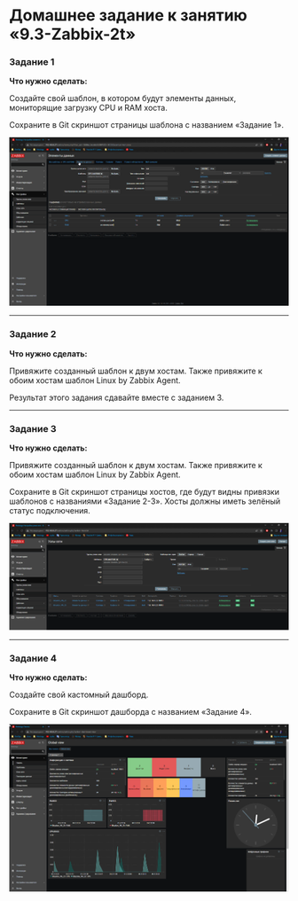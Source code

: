 # Домашнее задание к занятию «9.3-Zabbix-2t»

### Задание 1

**Что нужно сделать:**

Создайте свой шаблон, в котором будут элементы данных, мониторящие загрузку CPU и RAM хоста.

Сохраните в Git скриншот страницы шаблона с названием «Задание 1».

![](./task_1.png)

---

### Задание 2

**Что нужно сделать:**

Привяжите созданный шаблон к двум хостам. Также привяжите к обоим хостам шаблон Linux by Zabbix Agent.

Результат этого задания сдавайте вместе с заданием 3.

---

### Задание 3

**Что нужно сделать:**

Привяжите созданный шаблон к двум хостам. Также привяжите к обоим хостам шаблон Linux by Zabbix Agent.

Сохраните в Git скриншот страницы хостов, где будут видны привязки шаблонов с названиями «Задание 2-3». Хосты должны иметь зелёный статус подключения.

![](./Task_2-3.png)

---

### Задание 4

**Что нужно сделать:**

Создайте свой кастомный дашборд.

Сохраните в Git скриншот дашборда с названием «Задание 4».

![](./Task_4.png)